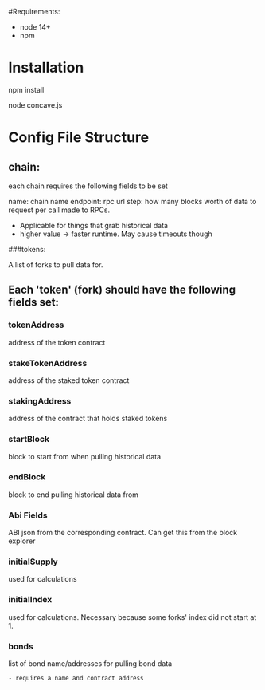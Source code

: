 
#Requirements:

- node 14+
- npm


# Installation

npm install

node concave.js


# Config File Structure


  ## chain:
    
each chain requires the following fields to be set

name: chain name
endpoint: rpc url
step: how many blocks worth of data to request per call made to RPCs. 
- Applicable for things that grab historical data
- higher value -> faster runtime. May cause timeouts though

###tokens:

A list of forks to pull data for.

## Each 'token' (fork) should have the following fields set:

### tokenAddress
address of the token contract

### stakeTokenAddress
address of the staked token contract

### stakingAddress
address of the contract that holds staked tokens

### startBlock
block to start from when pulling historical data
### endBlock
block to end pulling historical data from

### Abi Fields
ABI json from the corresponding contract. Can get this from the block explorer

### initialSupply
used for calculations

### initialIndex
used for calculations. Necessary because some forks' index did not start at 1.

### bonds
list of bond name/addresses for pulling bond data

    - requires a name and contract address



